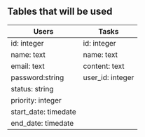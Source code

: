## Tables that will be used

  Users | Tasks
------------ | -------------
id: integer | id: integer
name: text | name: text
email: text | content: text
password:string | user_id: integer
| status: string
| priority: integer
| start_date: timedate
| end_date: timedate
